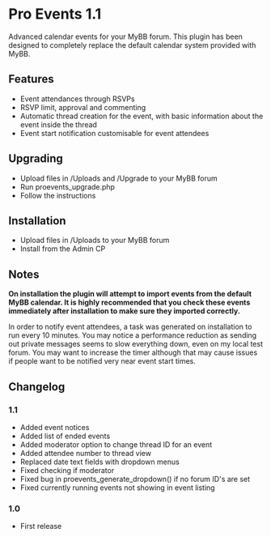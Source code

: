 # Pro Events 1.1
Advanced calendar events for your MyBB forum. This plugin has been designed to completely replace the default calendar system provided with MyBB.

## Features
- Event attendances through RSVPs
- RSVP limit, approval and commenting
- Automatic thread creation for the event, with basic information about the event inside the thread
- Event start notification customisable for event attendees

## Upgrading
- Upload files in /Uploads and /Upgrade to your MyBB forum
- Run proevents_upgrade.php
- Follow the instructions

## Installation
- Upload files in /Uploads to your MyBB forum
- Install from the Admin CP
 
## Notes
**On installation the plugin will attempt to import events from the default MyBB calendar. It is highly recommended that you check these events immediately after installation to make sure they imported correctly.**

In order to notify event attendees, a task was generated on installation to run every 10 minutes. You may notice a performance reduction as sending out private messages seems to slow everything down, even on my local test forum. You may want to increase the timer although that may cause issues if people want to be notified very near event start times.

## Changelog

### 1.1
- Added event notices
- Added list of ended events
- Added moderator option to change thread ID for an event
- Added attendee number to thread view
- Replaced date text fields with dropdown menus
- Fixed checking if moderator
- Fixed bug in proevents_generate_dropdown() if no forum ID's are set
- Fixed currently running events not showing in event listing

### 1.0
- First release